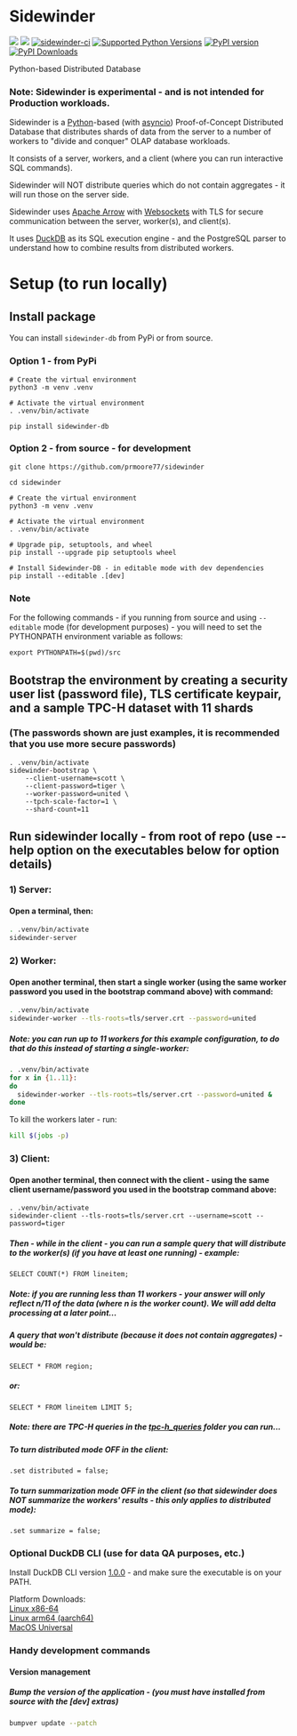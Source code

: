 # Sidewinder

[<img src="https://img.shields.io/badge/GitHub-prmoore77%2Fsidewinder-blue.svg?logo=Github">](https://github.com/prmoore77/sidewinder)
[<img src="https://img.shields.io/badge/dockerhub-image-green.svg?logo=Docker">](https://hub.docker.com/repository/docker/prmoorevoltron/sidewinder/general)
[![sidewinder-ci](https://github.com/prmoore77/sidewinder/actions/workflows/ci.yml/badge.svg)](https://github.com/prmoore77/sidewinder/actions/workflows/ci.yml)
[![Supported Python Versions](https://img.shields.io/pypi/pyversions/sidewinder-db)](https://pypi.org/project/sidewinder-db/)
[![PyPI version](https://badge.fury.io/py/sidewinder-db.svg)](https://badge.fury.io/py/sidewinder-db)
[![PyPI Downloads](https://img.shields.io/pypi/dm/sidewinder-db.svg)](https://pypi.org/project/sidewinder-db/)

Python-based Distributed Database

### Note: Sidewinder is experimental - and is not intended for Production workloads. 

Sidewinder is a [Python](https://python.org)-based (with [asyncio](https://docs.python.org/3/library/asyncio.html)) Proof-of-Concept Distributed Database that distributes shards of data from the server to a number of workers to "divide and conquer" OLAP database workloads.

It consists of a server, workers, and a client (where you can run interactive SQL commands).

Sidewinder will NOT distribute queries which do not contain aggregates - it will run those on the server side. 

Sidewinder uses [Apache Arrow](https://arrow.apache.org) with [Websockets](https://websockets.readthedocs.io/en/stable/) with TLS for secure communication between the server, worker(s), and client(s).  

It uses [DuckDB](https://duckdb.org) as its SQL execution engine - and the PostgreSQL parser to understand how to combine results from distributed workers.

# Setup (to run locally)

## Install package
You can install `sidewinder-db` from PyPi or from source.

### Option 1 - from PyPi
```shell
# Create the virtual environment
python3 -m venv .venv

# Activate the virtual environment
. .venv/bin/activate

pip install sidewinder-db
```

### Option 2 - from source - for development
```shell
git clone https://github.com/prmoore77/sidewinder

cd sidewinder

# Create the virtual environment
python3 -m venv .venv

# Activate the virtual environment
. .venv/bin/activate

# Upgrade pip, setuptools, and wheel
pip install --upgrade pip setuptools wheel

# Install Sidewinder-DB - in editable mode with dev dependencies
pip install --editable .[dev]
```

### Note
For the following commands - if you running from source and using `--editable` mode (for development purposes) - you will need to set the PYTHONPATH environment variable as follows:
```shell
export PYTHONPATH=$(pwd)/src
```

## Bootstrap the environment by creating a security user list (password file), TLS certificate keypair, and a sample TPC-H dataset with 11 shards
### (The passwords shown are just examples, it is recommended that you use more secure passwords)
```shell
. .venv/bin/activate
sidewinder-bootstrap \
    --client-username=scott \
    --client-password=tiger \
    --worker-password=united \
    --tpch-scale-factor=1 \
    --shard-count=11
```

## Run sidewinder locally - from root of repo (use --help option on the executables below for option details)


### 1) Server:
#### Open a terminal, then:
```bash
. .venv/bin/activate
sidewinder-server
```

### 2) Worker:
#### Open another terminal, then start a single worker (using the same worker password you used in the bootstrap command above) with command:
```bash
. .venv/bin/activate
sidewinder-worker --tls-roots=tls/server.crt --password=united
```
##### Note: you can run up to 11 workers for this example configuration, to do that do this instead of starting a single-worker:
```bash
. .venv/bin/activate
for x in {1..11}:
do
  sidewinder-worker --tls-roots=tls/server.crt --password=united &
done
```

To kill the workers later - run:
```bash
kill $(jobs -p)
```

### 3) Client:
#### Open another terminal, then connect with the client - using the same client username/password you used in the bootstrap command above:
```
. .venv/bin/activate
sidewinder-client --tls-roots=tls/server.crt --username=scott --password=tiger
```

##### Then - while in the client - you can run a sample query that will distribute to the worker(s) (if you have at least one running) - example:
```SELECT COUNT(*) FROM lineitem;```
##### Note: if you are running less than 11 workers - your answer will only reflect n/11 of the data (where n is the worker count).  We will add delta processing at a later point...

##### A query that won't distribute (because it does not contain aggregates) - would be:
```SELECT * FROM region;```
##### or:
```SELECT * FROM lineitem LIMIT 5;```

##### Note: there are TPC-H queries in the [tpc-h_queries](tpc-h_queries) folder you can run...

##### To turn distributed mode OFF in the client:
```.set distributed = false;```

##### To turn summarization mode OFF in the client (so that sidewinder does NOT summarize the workers' results - this only applies to distributed mode):
```.set summarize = false;```

### Optional DuckDB CLI (use for data QA purposes, etc.)
Install DuckDB CLI version [1.0.0](https://github.com/duckdb/duckdb/releases/tag/v1.0.0) - and make sure the executable is on your PATH.

Platform Downloads:   
[Linux x86-64](https://github.com/duckdb/duckdb/releases/download/v1.0.0/duckdb_cli-linux-amd64.zip)   
[Linux arm64 (aarch64)](https://github.com/duckdb/duckdb/releases/download/v1.0.0/duckdb_cli-linux-aarch64.zip)   
[MacOS Universal](https://github.com/duckdb/duckdb/releases/download/v1.0.0/duckdb_cli-osx-universal.zip)   

### Handy development commands

#### Version management

##### Bump the version of the application - (you must have installed from source with the [dev] extras)
```bash
bumpver update --patch
```
